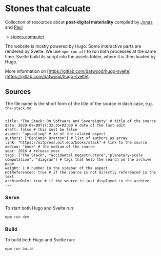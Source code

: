 # Stones that calcuate

Collection of resources about **post-digital materiality** compiled by [Jonas](https://jonasparnow.com) and [Paul](http://paulheinicker.com/)

→ [stones.computer](https://stones.computer)

The website is mostly powered by Hugo. Some interactive parts are rendered by Svelte. We use `npm-run-all` to run both processes at the same time. Svelte build its script into the assets folder, where it is then loaded by Hugo.

More information on [https://gitlab.com/datwood/hugo-svelte](https://gitlab.com/datwood/hugo-svelte).

## Sources
The file name is the short form of the title of the source in dash case, e.g. `the-stack.md`

```
---
title: "The Stack: On Software and Sovereignty" # title of the source
date: 2020-09-09T17:32:36+02:00 # date of the last edit
draft: false # this must be false
aspect: "upscaling" # id of the related aspect
authors: ["Benjamin Bratton"] # list of authors as array
link: "https://mitpress.mit.edu/books/stack" # link to the source
medium: "book" # the medium of the source
year: 2016 # release year
tags: ["The Stack", "accidental megastructure","planetary-scale computation", "diagram"] # tags that help the search on the archive page
weight: 1 # number in the sidebar of the aspect
notReferenced: true # if the source is not directly referenced in the text
archiveOnly: true # if the source is just displayed in the archive
---
```

### Serve
To start both Hugo and Svelte run:
```
npm run dev
```

### Build
To build both Hugo and Svelte run:
```
npm run build
```
